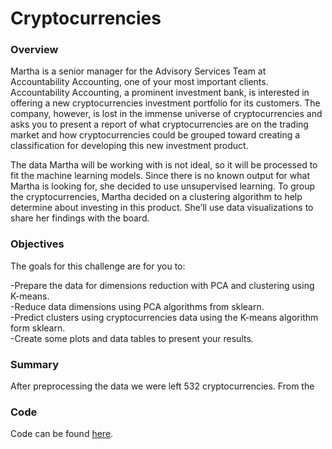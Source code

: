 # Cryptocurrencies

### Overview
Martha is a senior manager for the Advisory Services Team at Accountability Accounting, one of your most important clients. Accountability Accounting, a prominent investment bank, is interested in offering a new cryptocurrencies investment portfolio for its customers. The company, however, is lost in the immense universe of cryptocurrencies and asks you to present a report of what cryptocurrencies are on the trading market and how cryptocurrencies could be grouped toward creating a classification for developing this new investment product.

The data Martha will be working with is not ideal, so it will be processed to fit the machine learning models. Since there is no known output for what Martha is looking for, she decided to use unsupervised learning. To group the cryptocurrencies, Martha decided on a clustering algorithm to help determine about investing in this product. She’ll use data visualizations to share her findings with the board.

### Objectives
The goals for this challenge are for you to:

-Prepare the data for dimensions reduction with PCA and clustering using K-means.<br/>
-Reduce data dimensions using PCA algorithms from sklearn.<br/>
-Predict clusters using cryptocurrencies data using the K-means algorithm form sklearn.<br/>
-Create some plots and data tables to present your results.<br/>

### Summary
After preprocessing the data we were left 532 cryptocurrencies.  From the
### Code 
Code can be found [here](https://github.com/RudyR32/Cryptocurrencies/blob/master/challenge.ipynb).
